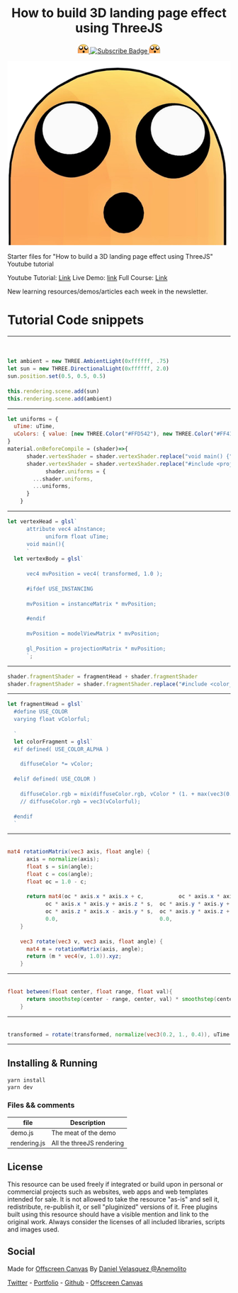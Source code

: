 <h1 align="center">How to build 3D landing page effect using ThreeJS</h1>

<p align="center">
    <a href="https://offscreencanvas.com" target="_blank" rel="noopener noreferrer">
        <img width="25" src="./logo.png" alt="Offscreen Logo">
    </a>
    <a href="https://offscreencanvas.com" target="_blank" rel="noopener noreferrer">
        <img src="https://img.shields.io/badge/Learn%20More%20Webgl%20In%20The%20Newsletter-8A2BE2" alt="Subscribe Badge">
    </a>
    <a href="https://offscreencanvas.com" target="_blank" rel="noopener noreferrer">
        <img width="25" src="./logo.png" alt="Offscreen Logo">
    </a>
</p>

[![Demo Image](./logo.png)](https://offscreencanvas.com/renders/demo-title)

Starter files for "How to build a 3D landing page effect using ThreeJS" Youtube tutorial

Youtube Tutorial: [Link](https://www.youtube.com/watch?v=yvvLXkWFTkU)
Live Demo: [link](https://threejsinstancing.com)
Full Course: [Link](https://threejsinstancing.com)


New learning resources/demos/articles each week in the newsletter. 

# Tutorial Code snippets 

---

```js


let ambient = new THREE.AmbientLight(0xffffff, .75)
let sun = new THREE.DirectionalLight(0xffffff, 2.0)
sun.position.set(0.5, 0.5, 0.5)

this.rendering.scene.add(sun)
this.rendering.scene.add(ambient)


```

---

```js
let uniforms = {
  uTime: uTime,
  uColors: { value: [new THREE.Color("#FFD542"), new THREE.Color("#FF4141"), new THREE.Color("#B75AFF")]}
}
material.onBeforeCompile = (shader)=>{
      shader.vertexShader = shader.vertexShader.replace("void main() {", vertexHead)
      shader.vertexShader = shader.vertexShader.replace("#include <project_vertex>", vertexBody)
			shader.uniforms = {
        ...shader.uniforms, 
        ...uniforms,
      }
    }

```
---
```js
let vertexHead = glsl`
      attribute vec4 aInstance;
			uniform float uTime;
      void main(){
      `
  let vertexBody = glsl`

      vec4 mvPosition = vec4( transformed, 1.0 );

      #ifdef USE_INSTANCING

      mvPosition = instanceMatrix * mvPosition;

      #endif

      mvPosition = modelViewMatrix * mvPosition;

      gl_Position = projectionMatrix * mvPosition;
      `;
```
---

```js
shader.fragmentShader = fragmentHead + shader.fragmentShader
shader.fragmentShader = shader.fragmentShader.replace("#include <color_fragment>", colorFragment)

```
---

```js
let fragmentHead = glsl`
  #define USE_COLOR
  varying float vColorful;

  `
  let colorFragment = glsl`
  #if defined( USE_COLOR_ALPHA )

    diffuseColor *= vColor;

  #elif defined( USE_COLOR )

    diffuseColor.rgb = mix(diffuseColor.rgb, vColor * (1. + max(vec3(0.), vColor - 0.5)), vColorful);
    // diffuseColor.rgb = vec3(vColorful);

  #endif
  `

```
---

```glsl

mat4 rotationMatrix(vec3 axis, float angle) {
      axis = normalize(axis);
      float s = sin(angle);
      float c = cos(angle);
      float oc = 1.0 - c;
      
      return mat4(oc * axis.x * axis.x + c,           oc * axis.x * axis.y - axis.z * s,  oc * axis.z * axis.x + axis.y * s,  0.0,
            oc * axis.x * axis.y + axis.z * s,  oc * axis.y * axis.y + c,           oc * axis.y * axis.z - axis.x * s,  0.0,
            oc * axis.z * axis.x - axis.y * s,  oc * axis.y * axis.z + axis.x * s,  oc * axis.z * axis.z + c,           0.0,
            0.0,                                0.0,                                0.0,                                1.0);
    }

    vec3 rotate(vec3 v, vec3 axis, float angle) {
      mat4 m = rotationMatrix(axis, angle);
      return (m * vec4(v, 1.0)).xyz;
    }

```
---

```glsl

float between(float center, float range, float val){
      return smoothstep(center - range, center, val) * smoothstep(center + range, center, val); 
    }

```
---


```glsl

transformed = rotate(transformed, normalize(vec3(0.2, 1., 0.4)), uTime * (1. * aInstance.z + 0.3)+   aInstance2.x);

```

---
## Installing & Running

```
yarn install
yarn dev
```

### Files && comments

| file | Description |
| --- | --- |
| demo.js | The meat of the demo |
| rendering.js | All the threeJS rendering |

## License
This resource can be used freely if integrated or build upon in personal or commercial projects such as websites, web apps and web templates intended for sale. It is not allowed to take the resource "as-is" and sell it, redistribute, re-publish it, or sell "pluginized" versions of it. Free plugins built using this resource should have a visible mention and link to the original work. Always consider the licenses of all included libraries, scripts and images used.

## Social

Made for [Offscreen Canvas](https://offscreencanvas.com/)
By [Daniel Velasquez @Anemolito](https://twitter.com/Anemolito)

[Twitter](https://twitter.com/Anemolito) - [Portfolio](https://velasquezdaniel.com/) - [Github](https://github.com/Anemolo) - [Offscreen Canvas](https://offscreencanvas.com/)
